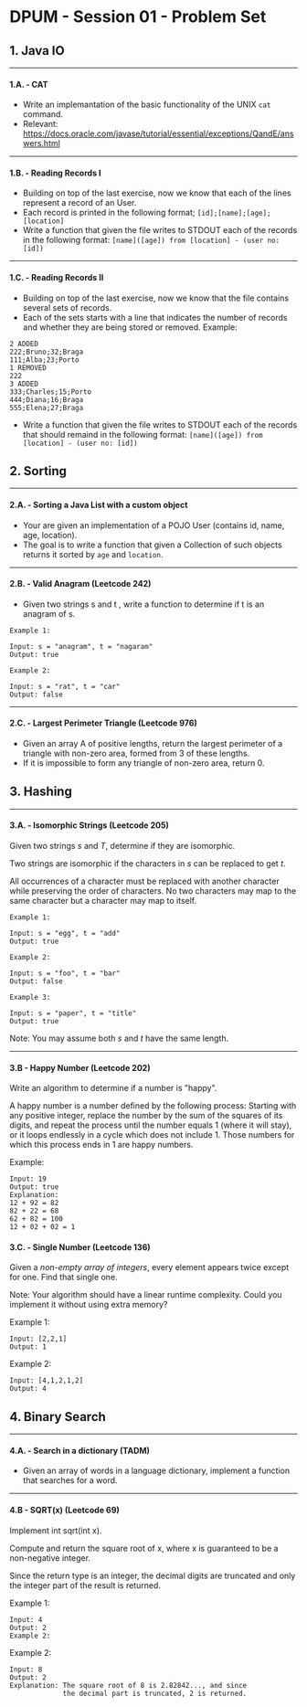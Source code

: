 # DPUM - Session 01 - Problem Set

## 1. Java IO
--------------------------------

#### 1.A. - CAT
* Write an implemantation of the basic functionality of the UNIX `cat` command.
* Relevant: https://docs.oracle.com/javase/tutorial/essential/exceptions/QandE/answers.html
--------------------------------

#### 1.B. - Reading Records I
* Building on top of the last exercise, now we know that each of the lines represent a record of an User.
* Each record is printed in the following format; `[id];[name];[age];[location]`
* Write a function that given the file writes to STDOUT each of the records in the following format: `[name]([age]) from [location] - (user no: [id])`
--------------------------------

#### 1.C. - Reading Records II
* Building on top of the last exercise, now we know that the file contains several sets of records.
* Each of the sets starts with a line that indicates the number of records and whether they are being stored or removed. Example:
```
2 ADDED
222;Bruno;32;Braga
111;Alba;23;Porto
1 REMOVED
222
3 ADDED
333;Charles;15;Porto
444;Diana;16;Braga
555;Elena;27;Braga
```
* Write a function that given the file writes to STDOUT each of the records that should remaind in the following format: `[name]([age]) from [location] - (user no: [id])`

## 2. Sorting
--------------------------------

#### 2.A. - Sorting a Java List with a custom object
* Your are given an implementation of a POJO User (contains id, name, age, location).
* The goal is to write a function that given a Collection of such objects returns it sorted by `age` and `location`.
--------------------------------

#### 2.B. - Valid Anagram (Leetcode 242)
* Given two strings s and t , write a function to determine if t is an anagram of s.

```
Example 1:

Input: s = "anagram", t = "nagaram"
Output: true
```
```
Example 2:

Input: s = "rat", t = "car"
Output: false
```
--------------------------------

#### 2.C. - Largest Perimeter Triangle (Leetcode 976)
* Given an array A of positive lengths, return the largest perimeter of a triangle with non-zero area, formed from 3 of these lengths.
* If it is impossible to form any triangle of non-zero area, return 0.

## 3. Hashing
--------------------------------

#### 3.A. - Isomorphic Strings (Leetcode 205)

Given two strings *s* and *T*, determine if they are isomorphic.

Two strings are isomorphic if the characters in *s* can be replaced to get *t*.

All occurrences of a character must be replaced with another character while preserving the order of characters. No two characters may map to the same character but a character may map to itself.

```
Example 1:

Input: s = "egg", t = "add"
Output: true
```
```
Example 2:

Input: s = "foo", t = "bar"
Output: false
```
```
Example 3:

Input: s = "paper", t = "title"
Output: true
```

Note: You may assume both *s* and *t* have the same length.

--------------------------------

#### 3.B - Happy Number (Leetcode 202)

Write an algorithm to determine if a number is "happy".

A happy number is a number defined by the following process: Starting with any positive integer, replace the number by the sum of the squares of its digits, and repeat the process until the number equals 1 (where it will stay), or it loops endlessly in a cycle which does not include 1. Those numbers for which this process ends in 1 are happy numbers.

Example: 
```
Input: 19
Output: true
Explanation: 
12 + 92 = 82
82 + 22 = 68
62 + 82 = 100
12 + 02 + 02 = 1
```

#### 3.C. - Single Number (Leetcode 136)
Given a *non-empty array of integers*, every element appears twice except for one. Find that single one.

Note: Your algorithm should have a linear runtime complexity. Could you implement it without using extra memory?

Example 1:
```
Input: [2,2,1]
Output: 1
```
Example 2:
```
Input: [4,1,2,1,2]
Output: 4
```

## 4. Binary Search
--------------------------------

#### 4.A. - Search in a dictionary (TADM)
* Given an array of words in a language dictionary, implement a function that searches for a word.

--------------------------------

#### 4.B - SQRT(x) (Leetcode 69)
Implement int sqrt(int x).

Compute and return the square root of x, where x is guaranteed to be a non-negative integer.

Since the return type is an integer, the decimal digits are truncated and only the integer part of the result is returned.

Example 1:
```
Input: 4
Output: 2
Example 2:
```
Example 2:
```
Input: 8
Output: 2
Explanation: The square root of 8 is 2.82842..., and since 
             the decimal part is truncated, 2 is returned.
```
